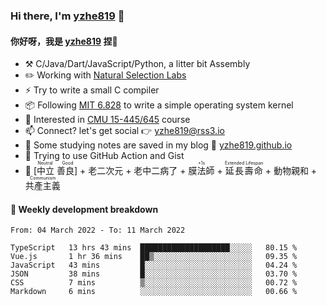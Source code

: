 ### Hi there, I'm [yzhe819](https://github.com/yzhe819) 👋

#### 你好呀，我是 [yzhe819](https://github.com/yzhe819) 捏👋

- :hammer_and_pick: C/Java/Dart/JavaScript/Python, a litter bit Assembly
- :pencil2: Working with [Natural Selection Labs](https://github.com/NaturalSelectionLabs)
- ⚡ Try to write a small C compiler
- 📦 Following [MIT 6.828](https://pdos.csail.mit.edu/6.828/2018/overview.html) to write a simple operating system kernel
- 🧪 Interested in [CMU 15-445/645](https://15445.courses.cs.cmu.edu/fall2020/) course
- 📫 Connect? let's get social 👉 yzhe819@rss3.io
- :scroll: Some studying notes are saved in my blog :space_invader: [yzhe819.github.io](https://yzhe819.github.io/)
- 🌟 Trying to use GitHub Action and Gist
- 🔑 <ruby>[中立 善良]<rp>（</rp><rt>Neutral Good</rt><rp>）</rp></ruby> + 老二次元 + 老中二病了 + <ruby>膜法師<rp>（</rp><rt>+1s</rt><rp>）</rp></ruby> + <ruby>延長壽命<rp>（</rp><rt>Extended Lifespan</rt><rp>）</rp></ruby> + 動物親和 + <ruby>共產主義<rp>（</rp><rt>Communism</rt><rp>）</rp></ruby>



#### 📝 Weekly development breakdown

<!--START_SECTION:waka-->

```text
From: 04 March 2022 - To: 11 March 2022

TypeScript   13 hrs 43 mins  ████████████████████░░░░░   80.15 %
Vue.js       1 hr 36 mins    ██▒░░░░░░░░░░░░░░░░░░░░░░   09.35 %
JavaScript   43 mins         █░░░░░░░░░░░░░░░░░░░░░░░░   04.24 %
JSON         38 mins         █░░░░░░░░░░░░░░░░░░░░░░░░   03.70 %
CSS          7 mins          ▒░░░░░░░░░░░░░░░░░░░░░░░░   00.72 %
Markdown     6 mins          ░░░░░░░░░░░░░░░░░░░░░░░░░   00.66 %
```

<!--END_SECTION:waka-->



